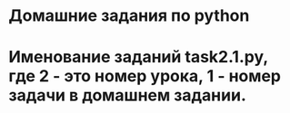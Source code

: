 # Домашние задания по python
# Именование заданий task2.1.py, где 2 - это номер урока, 1 - номер задачи в домашнем задании.
